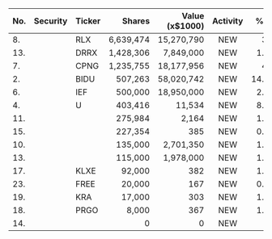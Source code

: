 No. | Security | Ticker | Shares | Value (x$1000) | Activity | % Port
|--- | --- | --- | ---:| ---:|:---:| ---:|
 8.||RLX</a>|6,639,474|15,270,790|NEW|3.7%|<a href=rel="bookmark"></a>
13.||DRRX</a>|1,428,306|7,849,000|NEW|1.11%|<a href=rel="bookmark"></a>
7.||CPNG</a>|1,235,755|18,177,956|NEW|4.4%|<a href=rel="bookmark"></a>
2.||BIDU</a>|507,263|58,020,742|NEW|14.06%|<a href=rel="bookmark"></a>
6.||IEF</a>|500,000|18,950,000|NEW|2.69%|<a href=rel="bookmark"></a>
4.||U</a>|403,416|11,534|NEW|8.67%|<a href=rel="bookmark"></a>
11.|||275,984|2,164|NEW|1.39%|rel="bookmark"></a>
15.|||227,354|385|NEW|0.28%|rel="bookmark"></a>
10.|||135,000|2,701,350|NEW|1.62%|rel="bookmark"></a>
13.|||115,000|1,978,000|NEW|1.18%|rel="bookmark"></a>
17.||KLXE</a>|92,000|382|NEW|1.81%|<a href=rel="bookmark"></a>
23.||FREE</a>|20,000|167|NEW|0.79%|<a href=rel="bookmark"></a>
19.||KRA</a>|17,000|303|NEW|1.44%|<a href=rel="bookmark"></a>
18.||PRGO</a>|8,000|367|NEW|1.74%|<a href=rel="bookmark"></a>
14.|||0|0|NEW|0%|rel="bookmark"></a>
